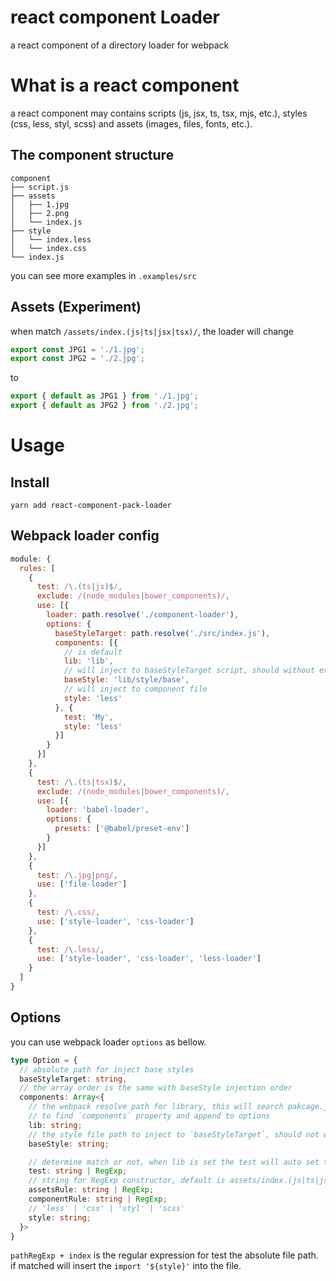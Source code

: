 # react component Loader
a react component of a directory loader for webpack

# What is a react component
a react component may contains scripts (js, jsx, ts, tsx, mjs, etc.), styles (css, less, styl, scss) and assets (images, files, fonts, etc.).

## The component structure
```
component
├── script.js
├── assets
│   ├── 1.jpg
│   ├── 2.png
│   └── index.js
├── style
│   └── index.less
│   └── index.css
└── index.js
```
you can see more examples in `.examples/src`

## Assets (Experiment)
when match `/assets/index.(js|ts|jsx|tsx)/`, the loader will change
```javascript
export const JPG1 = './1.jpg';
export const JPG2 = './2.jpg';
```
to
```javascript
export { default as JPG1 } from './1.jpg';
export { default as JPG2 } from './2.jpg';
```

# Usage
## Install
```
yarn add react-component-pack-loader
```

## Webpack loader config
```javascript
module: {
  rules: [
    {
      test: /\.(ts|js)$/,
      exclude: /(node_modules|bower_components)/,
      use: [{
        loader: path.resolve('./component-loader'),
        options: {
          baseStyleTarget: path.resolve('./src/index.js'),
          components: [{
            // is default
            lib: 'lib',
            // will inject to baseStyleTarget script, should without extension
            baseStyle: 'lib/style/base',
            // will inject to component file
            style: 'less'
          }, {
            test: 'My',
            style: 'less'
          }]
        }
      }]
    },
    {
      test: /\.(ts|tsx)$/,
      exclude: /(node_modules|bower_components)/,
      use: [{
        loader: 'babel-loader',
        options: {
          presets: ['@babel/preset-env']
        }
      }]
    },
    {
      test: /\.jpg|png/,
      use: ['file-loader']
    },
    {
      test: /\.css/,
      use: ['style-loader', 'css-loader']
    },
    {
      test: /\.less/,
      use: ['style-loader', 'css-loader', 'less-loader']
    }
  ]
}
```

## Options
you can use webpack loader `options` as bellow.
```typescript
type Option = {
  // absolute path for inject base styles
  baseStyleTarget: string,
  // the array order is the same with baseStyle injection order
  components: Array<{
    // the webpack resolve path for library, this will search pakcage.json of lib,
    // to find `components` property and append to options
    lib: string;
    // the style file path to inject to `baseStyleTarget`, should not with extension
    baseStyle: string;

    // determine match or not, when lib is set the test will auto set to
    test: string | RegExp;
    // string for RegExp constructor, default is assets/index.(js|ts|jsx|tsx|mjs)
    assetsRule: string | RegExp;
    componentRule: string | RegExp;
    // 'less' | 'css' | 'styl' | 'scss'
    style: string;
  }>
}
```
`pathRegExp + index` is the regular expression for test the absolute file path. if matched will insert the `import '${style}'` into the file.
